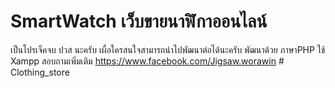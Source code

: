 # SmartWatch เว็บขายนาฬิกาออนไลน์ 
เป็นโปรเจ็คจบ ปวส นะครับ เผื่อใครสนใจสามารถนำไปพัฒนาต่อได้นะครับ 
พัฒนาด้วย ภาษาPHP
ใช้ Xampp
สอบถามเพิ่มเติม
https://www.facebook.com/Jigsaw.worawin
#   C l o t h i n g _ s t o r e  
 
